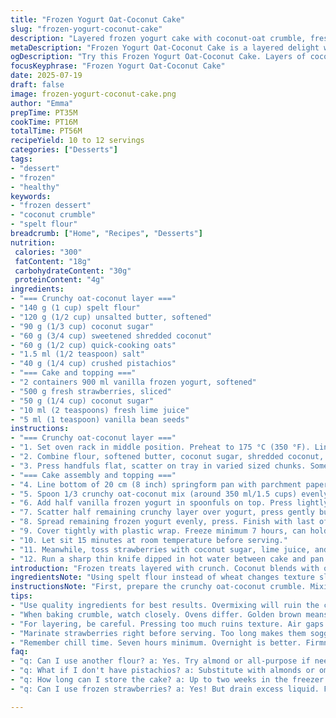 ```yaml
---
title: "Frozen Yogurt Oat-Coconut Cake"
slug: "frozen-yogurt-coconut-cake"
description: "Layered frozen yogurt cake with coconut-oat crumble, fresh macerated strawberries, and a hint of lime zest. Adjusted ingredient quantities for new texture. Wheat flour swapped for spelt flour, and regular sugar replaced with coconut sugar. Added crushed pistachios into the crumble for a nutty crunch. Preparation rearranged to optimize chilling and crispiness. Baking time tweaked slightly. The assembly layers pancake-thick for better structure, pressed firmly but uneven for texture contrast. Strawberries sit in a lime and vanilla bean marinade, imparting brightness and aroma. Serve right from freezer after tempering, sharper cut with warm blade."
metaDescription: "Frozen Yogurt Oat-Coconut Cake is a layered delight with crunch. Fresh strawberries add brightness and flavor. Perfect dessert for warm days."
ogDescription: "Try this Frozen Yogurt Oat-Coconut Cake. Layers of coconut crumble and strawberries unite in a refreshing dessert. A real treat for any gathering."
focusKeyphrase: "Frozen Yogurt Oat-Coconut Cake"
date: 2025-07-19
draft: false
image: frozen-yogurt-coconut-cake.png
author: "Emma"
prepTime: PT35M
cookTime: PT16M
totalTime: PT56M
recipeYield: 10 to 12 servings
categories: ["Desserts"]
tags:
- "dessert"
- "frozen"
- "healthy"
keywords:
- "frozen dessert"
- "coconut crumble"
- "spelt flour"
breadcrumb: ["Home", "Recipes", "Desserts"]
nutrition: 
 calories: "300"
 fatContent: "18g"
 carbohydrateContent: "30g"
 proteinContent: "4g"
ingredients:
- "=== Crunchy oat-coconut layer ==="
- "140 g (1 cup) spelt flour"
- "120 g (1/2 cup) unsalted butter, softened"
- "90 g (1/3 cup) coconut sugar"
- "60 g (3/4 cup) sweetened shredded coconut"
- "60 g (1/2 cup) quick-cooking oats"
- "1.5 ml (1/2 teaspoon) salt"
- "40 g (1/4 cup) crushed pistachios"
- "=== Cake and topping ==="
- "2 containers 900 ml vanilla frozen yogurt, softened"
- "500 g fresh strawberries, sliced"
- "50 g (1/4 cup) coconut sugar"
- "10 ml (2 teaspoons) fresh lime juice"
- "5 ml (1 teaspoon) vanilla bean seeds"
instructions:
- "=== Crunchy oat-coconut layer ==="
- "1. Set oven rack in middle position. Preheat to 175 °C (350 °F). Line baking sheet with parchment or silicone mat."
- "2. Combine flour, softened butter, coconut sugar, shredded coconut, oats, salt, and crushed pistachios. Work with fingertips just till all moist and clumping. Resist overmixing."
- "3. Press handfuls flat, scatter on tray in varied sized chunks. Some big, some crumbs. Bake 16 to 18 minutes until golden brown. Stir once halfway. Cool completely about 30 minutes."
- "=== Cake assembly and topping ==="
- "4. Line bottom of 20 cm (8 inch) springform pan with parchment paper."
- "5. Spoon 1/3 crunchy oat-coconut mix (around 350 ml/1.5 cups) evenly on base. Gently break larger chunks to fit."
- "6. Add half vanilla frozen yogurt in spoonfuls on top. Press lightly with back of spoon to level, not smooth out all texture."
- "7. Scatter half remaining crunchy layer over yogurt, press gently but unevenly to trap air gaps."
- "8. Spread remaining frozen yogurt evenly, press. Finish with last of crunchy mix, pressing lightly."
- "9. Cover tightly with plastic wrap. Freeze minimum 7 hours, can hold overnight."
- "10. Let sit 15 minutes at room temperature before serving."
- "11. Meanwhile, toss strawberries with coconut sugar, lime juice, and scraped vanilla bean seeds. Let macerate gently."
- "12. Run a sharp thin knife dipped in hot water between cake and pan walls. Release sides. Dip knife in hot water again, slice cake. Garnish slices with macerated strawberries."
introduction: "Frozen treats layered with crunch. Coconut blends with oats, cheeseless frozen yogurt cooling the tongue. Strawberries brightened in lime juice, infused with vanilla bean whispers. No heavy cake—just fragile, crisp crumble sliced through with creamy frozen yogurt nestled inside. Layers pressed unevenly, calling each bite a different texture. Pistachios sneak in nutty surprise. Sugar swapped for coconut sugar—digging deeper flavor, less sweet but more depth. Spelt flour adds chew. Preparation timing reworked to shorten bake by few minutes, total time trimmed. A chill overnight locks it firm. Serve after 15 minutes tempering—not soft, but yielding. Cutting easy with warm blade. Rustic, modern."
ingredientsNote: "Using spelt flour instead of wheat changes texture slightly, providing nuttier flavor and hearty crumb. Coconut sugar substitutes white sugar, offering molasses notes and richer brown color while keeping sweetness moderate. Including crushed pistachios in crumble adds unexpected crunch and color contrast, enhancing mouthfeel. Quick oats ensure crispy crumble but avoid harsh chewiness. Sweetened shredded coconut keeps flakes moist and toasty when baked. Unsalted butter softened allows binding without greasiness. Frozen yogurt softened just enough to spread in thick layers—avoid melting into crumble. Strawberries marinate with fresh lime juice and vanilla seeds, harvesting aroma and tartness into fruit juices creating natural syrup. All ingredients must be fresh especially dairy and fruit."
instructionsNote: "First, prepare the crunchy oat-coconut crumble. Mixing by hand with fingertips prevents overworking which can make crumble tough. Break chunks random sizes for varied crispness once baked. Bake at slightly reduced temperature for slightly shorter time compared to original to avoid over-browning with added nuts and natural sugars. Rest crumble fully to firm up before layering. Assembly requires careful layering—pressing gently to trap air maintains lightness but creates structural integrity. Freeze cake at least seven hours, ideally overnight, ensuring frozen yogurt sets fully. Before slicing, important to let rest 15 minutes to soften edges making cutting cleaner. Warm knife dipped in hot water smooths through firm surface. Marinade strawberries just before serving for freshest flavor, do not let sit too long or they become too soggy. Slice cake carefully, garnish immediately."
tips:
- "Use quality ingredients for best results. Overmixing will ruin the crumble. Don't do it. Better texture requires gentle handling. Good flour and sugar make a big difference too. Spelt flour gives a nutty flavor. Coconut sugar adds depth. Just read labels."
- "When baking crumble, watch closely. Ovens differ. Golden brown means done, but test for crispiness. Stir once halfway through. Let cool completely before assembly. This step is crucial. Warm crumble will melt yogurt. Keep it fresh and firm."
- "For layering, be careful. Pressing too much ruins texture. Air gaps are good. Creates a lightness. Spread yogurt gently. Don't over smooth. Crumble layers should differ in size. It makes bites interesting. Every slice is unique with its own crunch."
- "Marinate strawberries right before serving. Too long makes them soggy. Toss with lime, vanilla, and sugar. That's it. Bright flavors come alive. Fresh fruit tastes best. Texture changes. Add right before serving keeps it crisp. Serve those slices promptly."
- "Remember chill time. Seven hours minimum. Overnight is better. Firmness matters here. Guide for slicing is critical too. Warm knife for clean cuts. Don't rush this. Let cake sit before serving. Fifteen minutes is good. Best when closer to melting."
faq:
- "q: Can I use another flour? a: Yes. Try almond or all-purpose if needed. Each alters texture. Almond is moist. All-purpose is standard. Adjust baking times. But spelt adds unique flavor."
- "q: What if I don't have pistachios? a: Substitute with almonds or omit. Texture will shift without nuts. Consider sunflower seeds too. They'll add crunch. But may use different flavor."
- "q: How long can I store the cake? a: Up to two weeks in the freezer works. Wrap it tightly. Prevent freezer burn. Hours outside softens it. But still remain tasty. Ensure it stays cold."
- "q: Can I use frozen strawberries? a: Yes! But drain excess liquid. Fresh fruit hydrates more. Frozen can be mushy. Quality may vary. Avoid soggy bottoms when layering."

---
```

